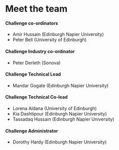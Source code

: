 # Meet the team

#### Challenge co-ordinators

- Amir Hussain (Edinburgh Napier University)
- Peter Bell (University of Edinburgh)

#### Challenge Industry co-ordinator
- Peter Derleth (Sonova)

#### Challenge Technical Lead
- Mandar Gogate (Edinburgh Napier University)

#### Challenge Technical Co-lead
- Lorena Aldana (University of Edinburgh)
- Kia Dashtipour (Edinburgh Napier University)
- Tassadaq Hussain (Edinburgh Napier University)

#### Challenge Administrator
- Dorothy Hardy (Edinburgh Napier University)